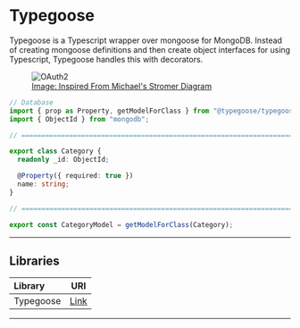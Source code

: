 # Typegoose

Typegoose is a Typescript wrapper over mongoose for MongoDB. Instead of creating mongoose definitions and then create object interfaces for using Typescript, Typegoose handles this with decorators.

<figure>
  <img src="../../images/Typegoose.png" alt="OAuth2"/>
  <a href="https://michaelstromer.nyc/books/strongly-typed-next-js/typegoose">
    <figcaption>Image: Inspired From Michael's Stromer Diagram</figcaption>
  </a>
</figure>



```typescript
// Database
import { prop as Property, getModelForClass } from "@typegoose/typegoose";
import { ObjectId } from "mongodb";

// ============================================================================

export class Category {
  readonly _id: ObjectId;

  @Property({ required: true })
  name: string;
}

// ============================================================================

export const CategoryModel = getModelForClass(Category);
```

<hr/>

## Libraries

| Library   |                      URI                       |
| :-------- | :--------------------------------------------: |
| Typegoose | [Link](https://typegoose.github.io/typegoose/) |

<hr/>
